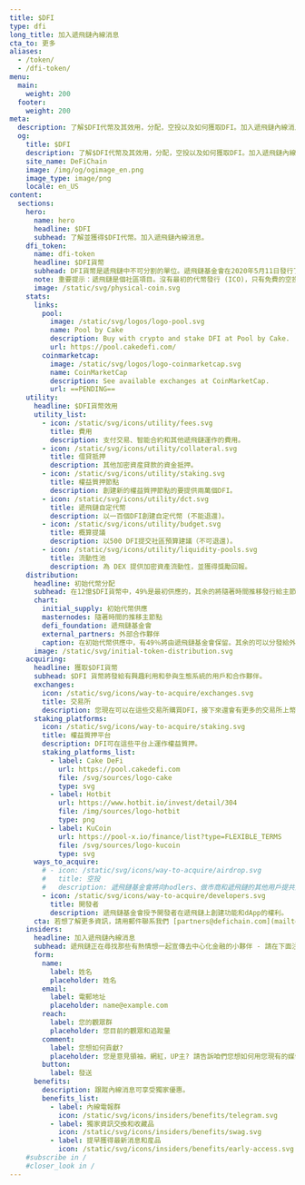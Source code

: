 ```yaml
---
title: $DFI
type: dfi
long_title: 加入遞飛鏈內線消息
cta_to: 更多
aliases:
  - /token/
  - /dfi-token/
menu:
  main:
    weight: 200
  footer:
    weight: 200
meta:
  description: 了解$DFI代幣及其效用，分配，空投以及如何獲取DFI。加入遞飛鏈內線消息。
  og:
    title: $DFI
    description: 了解$DFI代幣及其效用，分配，空投以及如何獲取DFI。加入遞飛鏈內線消息。
    site_name: DeFiChain
    image: /img/og/ogimage_en.png
    image_type: image/png
    locale: en_US
content:
  sections:
    hero:
      name: hero
      headline: $DFI
      subhead: 了解並獲得$DFI代幣。加入遞飛鏈內線消息。
    dfi_token:
      name: dfi-token
      headline: $DFI貨幣
      subhead: DFI貨幣是遞飛鏈中不可分割的單位。遞飛鏈基金會在2020年5月11日發行了大約6億個DFI。現時的流通供應（權益質押和流動性挖礦）可在[遞飛鏈浏覽器查詢](http://explorer.defichain.io/)。
      note: 重要提示：遞飛鏈是個社區項目。沒有最初的代幣發行 (ICO)，只有免費的空投。
      image: /static/svg/physical-coin.svg
    stats:
      links:
        pool:
          image: /static/svg/logos/logo-pool.svg
          name: Pool by Cake
          description: Buy with crypto and stake DFI at Pool by Cake.
          url: https://pool.cakedefi.com/
        coinmarketcap:
          image: /static/svg/logos/logo-coinmarketcap.svg
          name: CoinMarketCap
          description: See available exchanges at CoinMarketCap.
          url: ==PENDING==
    utility:
      headline: $DFI貨幣效用
      utility_list:
        - icon: /static/svg/icons/utility/fees.svg
          title: 費用
          description: 支付交易、智能合約和其他遞飛鏈運作的費用。
        - icon: /static/svg/icons/utility/collateral.svg
          title: 借貸抵押
          description: 其他加密資産貸款的資金抵押。
        - icon: /static/svg/icons/utility/staking.svg
          title: 權益質押節點
          description: 創建新的權益質押節點的要提供兩萬個DFI。
        - icon: /static/svg/icons/utility/dct.svg
          title: 遞飛鏈自定代幣
          description: 以一百個DFI創建自定代幣 (不能退還)。
        - icon: /static/svg/icons/utility/budget.svg
          title: 概算提議
          description: 以500 DFI提交社區預算建議（不可退還)。
        - icon: /static/svg/icons/utility/liquidity-pools.svg
          title: 流動性池
          description: 為 DEX 提供加密資產流動性，並獲得獎勵回報。
    distribution:
      headline: 初始代幣分配
      subhead: 在12億$DFI貨幣中，49%是最初供應的，其余的將隨著時間推移發行給主節點持有者。
      chart:
        initial_supply: 初始代幣供應
        masternodes: 隨著時間的推移主節點
        defi_foundation: 遞飛鏈基金會
        external_partners: 外部合作夥伴
        caption: 在初始代幣供應中，有49％將由遞飛鏈基金會保留。其余的可以分發給外部合作夥伴，以資助最初的開發。
      image: /static/svg/initial-token-distribution.svg
    acquiring:
      headline: 獲取$DFI貨幣
      subhead: $DFI 貨幣將發給有興趣利用和參與生態系統的用戶和合作夥伴。
      exchanges:
        icon: /static/svg/icons/way-to-acquire/exchanges.svg
        title: 交易所
        description: 您現在可以在這些交易所購買DFI，接下來還會有更多的交易所上幣。
      staking_platforms:
        icon: /static/svg/icons/way-to-acquire/staking.svg
        title: 權益質押平台
        description: DFI可在這些平台上運作權益質押。
        staking_platforms_list:
          - label: Cake DeFi
            url: https://pool.cakedefi.com
            file: /svg/sources/logo-cake
            type: svg
          - label: Hotbit
            url: https://www.hotbit.io/invest/detail/304
            file: /img/sources/logo-hotbit
            type: png
          - label: KuCoin
            url: https://pool-x.io/finance/list?type=FLEXIBLE_TERMS
            file: /svg/sources/logo-kucoin
            type: svg
      ways_to_acquire:
        # - icon: /static/svg/icons/way-to-acquire/airdrop.svg
        #   title: 空投
        #   description: 遞飛鏈基金會將向hodlers、做市商和遞飛鏈的其他用戶提共空投DFI。
        - icon: /static/svg/icons/way-to-acquire/developers.svg
          title: 開發者
          description: 遞飛鏈基金會授予開發者在遞飛鏈上創建功能和dApp的權利。
      cta: 若想了解更多資訊，請用郵件聯系我們 [partners@defichain.com](mailto:partners@defichain.com).
    insiders:
      headline: 加入遞飛鏈內線消息
      subhead: 遞飛鏈正在尋找那些有熱情想一起宣傳去中心化金融的小夥伴 - 請在下面注冊。
      form:
        name:
          label: 姓名
          placeholder: 姓名
        email:
          label: 電郵地址
          placeholder: name@example.com
        reach:
          label: 您的觀眾群
          placeholder: 您目前的觀眾和追蹤量
        comment:
          label: 您想如何貢獻?
          placeholder: 您是意見領袖，網紅，UP主? 請告訴咱們您想如何用您現有的媒體平台推廣遞飛鏈?
        button:
          label: 發送
      benefits:
        description: 跟蹤內線消息可享受獨家優惠。
        benefits_list:
          - label: 內線電報群
            icon: /static/svg/icons/insiders/benefits/telegram.svg
          - label: 獨家資訊交換和收藏品
            icon: /static/svg/icons/insiders/benefits/swag.svg
          - label: 提早獲得最新消息和産品
            icon: /static/svg/icons/insiders/benefits/early-access.svg
    #subscribe in /
    #closer_look in /
---
```

